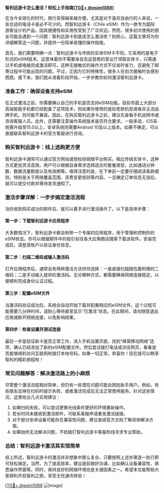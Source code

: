 **智利远游卡怎么激活？轻松上手指南[[TG💪+ @esim1088](https://t.me/s/esim1088)]**

在当今全球化的时代，旅行变得越来越方便。尤其是对于喜欢自由行的人来说，一张合适的电话卡是必不可少的。而智利远游卡（Chile eSIM）作为一款专为国际游客设计的产品，因其便捷性和实用性受到了广泛欢迎。然而，很多初次使用的朋友可能会遇到一个问题：智利远游卡到底该怎么激活呢？别担心，这篇文章将为你详细解答这一问题，并提供一份简单易懂的操作指南。

首先，我们需要明确一点：智利远游卡与传统的实体SIM卡不同，它采用的是电子形式的eSIM技术。这意味着你不需要亲自去运营商的营业厅领取实体卡，只需通过手机或电脑完成激活即可。这种无接触式的操作方式不仅省时省力，还避免了邮寄过程中可能出现的问题。不过，正因为它的特殊性，很多人在初次接触时会感到困惑。接下来，我们就从准备阶段开始，一步步教你如何激活智利远游卡。

### **准备工作：确保设备支持eSIM**
在正式激活之前，你需要确认自己的手机是否支持eSIM功能。目前市面上大部分高端智能手机都已经配备了这项技术，但如果你使用的是较老款机型或者非主流品牌手机，则可能不兼容。因此，在购买智利远游卡之前，建议先查看手机说明书或咨询客服人员。此外，还需要注意操作系统版本是否符合要求。一般来说，iOS系统需升级至15.0以上，安卓系统则需要Android 10及以上版本。如果不确定，可以直接联系智利远游卡的官方客服进行咨询。

### **购买智利远游卡：线上选购更方便**
智利远游卡通常可以通过官方网站或授权经销商平台购买。相比传统实体卡，这种方式更加灵活高效。用户可以根据自身需求选择适合的套餐类型，比如通话分钟数、数据流量额度以及有效期等。值得注意的是，在下单前一定要仔细阅读条款细则，特别是关于网络覆盖范围、资费变更规则等内容。一旦确定订单信息无误后，就可以提交付款并等待发货通知了。

### **激活步骤详解：一步步搞定激活流程**
当你收到购买成功的邮件后，就可以着手进行激活操作了。以下是具体步骤：

#### **第一步：下载智利远游卡应用程序**
大多数情况下，智利远游卡都会附带一个专属的应用程序，用于管理和控制你的eSIM状态。你可以根据邮件中的指引前往各大应用商店搜索下载该软件。安装完成后，请登录账户以验证身份信息。

#### **第二步：扫描二维码或输入激活码**
打开应用程序后，通常会有两种激活方法供你选择：一是直接扫描随包裹附赠的二维码；二是手动输入提供的激活码。无论哪种方式，都需要确保网络连接稳定，以便顺利完成身份认证过程。

#### **第三步：配置eSIM文件**
当激活码验证成功后，系统会自动开始下载并配置相应的eSIM文件。这个过程可能需要几分钟时间，请耐心等待直至显示“已激活”状态。在此期间，请勿随意退出应用或断开网络连接，以免影响结果。

#### **第四步：检查设置并测试连接**
最后一步是验证新卡是否正常工作。进入手机设置页面，找到“蜂窝移动网络”选项，确认已经添加了新的eSIM配置文件。然后尝试拨打电话或浏览网页，看看是否能够顺利访问互联网和拨打本地号码。如果一切正常，恭喜你！现在就可以畅享智利的精彩旅程啦！

### **常见问题解答：解决激活路上的小麻烦**
尽管整个激活流程相对简单，但仍有一些潜在问题可能会困扰新手用户。例如，有些朋友反映在扫码时提示失败，或者激活完成后无法正常使用服务。针对这些情况，这里给出几点实用建议：

1. 如果扫码失败，可以尝试更换光线条件更好的环境重新操作。
2. 若长时间未接收到激活邮件，可联系客服申请重发激活链接。
3. 对于部分安卓设备可能存在兼容性问题，建议查阅官方文档了解具体解决方案。
4. 如果始终无法解决问题，不妨拨打智利远游卡客服热线寻求专业帮助。

### **总结：智利远游卡激活其实很简单**
综上所述，智利远游卡的激活并非想象中那么复杂，只要按照上述步骤逐一执行即可轻松搞定。当然，为了提高效率，建议提前做好功课，比如确认设备兼容性、熟悉操作界面等。同时，保持良好的网络环境也是关键因素之一。希望本文能帮助大家顺利开启智利之旅，享受无忧通讯体验！

[[TG💪+ @esim1088](https://t.me/s/esim1088) ![Image](https://i.postimg.cc/4NQfJmqS/Snipaste-2025-05-13-00-14-12.png)]